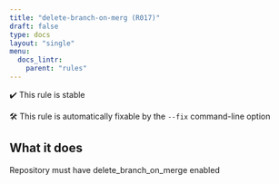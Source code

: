 ```yaml
---
title: "delete-branch-on-merg (R017)"
draft: false
type: docs
layout: "single"
menu:
  docs_lintr:
    parent: "rules"
---
```


✔️ This rule is stable

🛠️ This rule is automatically fixable by the `--fix` command-line option

## What it does

Repository must have delete_branch_on_merge enabled
